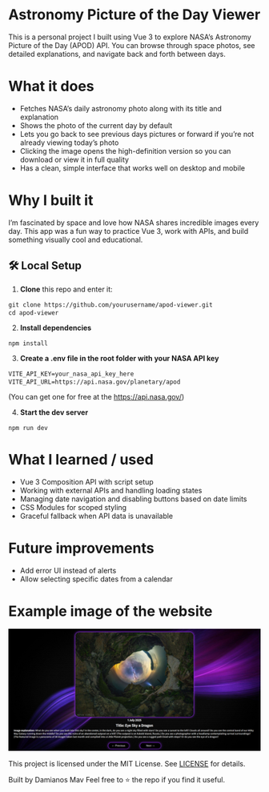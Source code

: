 # Astronomy Picture of the Day Viewer
This is a personal project I built using Vue 3 to explore NASA’s Astronomy Picture of the Day (APOD) API. You can browse through space photos, see detailed explanations, and navigate back and forth between days.

# What it does
- Fetches NASA’s daily astronomy photo along with its title and explanation
- Shows the photo of the current day by default
- Lets you go back to see previous days pictures or forward if you’re not already viewing today’s photo
- Clicking the image opens the high-definition version so you can download or view it in full quality
- Has a clean, simple interface that works well on desktop and mobile

# Why I built it
I’m fascinated by space and love how NASA shares incredible images every day. This app was a fun way to practice Vue 3, work with APIs, and build something visually cool and educational.

## 🛠 Local Setup
1. **Clone** this repo and enter it:
  ```
  git clone https://github.com/yourusername/apod-viewer.git
  cd apod-viewer
  ```

2. **Install dependencies**
 ```
 npm install
 ```

3. **Create a .env file in the root folder with your NASA API key**

```
VITE_API_KEY=your_nasa_api_key_here
VITE_API_URL=https://api.nasa.gov/planetary/apod
```

(You can get one for free at the https://api.nasa.gov/)


4. **Start the dev server**
```
npm run dev
```

# What I learned / used
- Vue 3 Composition API with script setup
- Working with external APIs and handling loading states
- Managing date navigation and disabling buttons based on date limits
- CSS Modules for scoped styling
- Graceful fallback when API data is unavailable

# Future improvements
- Add error UI instead of alerts
- Allow selecting specific dates from a calendar

# Example image of the website
![Example image](./assets/Preview.PNG)

This project is licensed under the MIT License. See [LICENSE](LICENSE) for details.


Built by Damianos Mav Feel free to ⭐ the repo if you find it useful.

